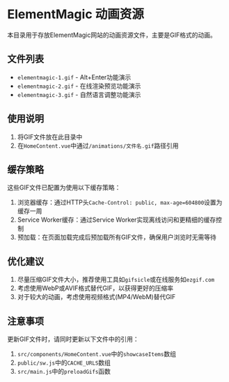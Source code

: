 # ElementMagic 动画资源

本目录用于存放ElementMagic网站的动画资源文件，主要是GIF格式的动画。

## 文件列表

- `elementmagic-1.gif` - Alt+Enter功能演示
- `elementmagic-2.gif` - 在线渲染预览功能演示
- `elementmagic-3.gif` - 自然语言调整功能演示

## 使用说明

1. 将GIF文件放在此目录中
2. 在`HomeContent.vue`中通过`/animations/文件名.gif`路径引用

## 缓存策略

这些GIF文件已配置为使用以下缓存策略：

1. 浏览器缓存：通过HTTP头`Cache-Control: public, max-age=604800`设置为缓存一周
2. Service Worker缓存：通过Service Worker实现离线访问和更精细的缓存控制
3. 预加载：在页面加载完成后预加载所有GIF文件，确保用户浏览时无需等待

## 优化建议

1. 尽量压缩GIF文件大小，推荐使用工具如`gifsicle`或在线服务如`ezgif.com`
2. 考虑使用WebP或AVIF格式替代GIF，以获得更好的压缩率
3. 对于较大的动画，考虑使用视频格式(MP4/WebM)替代GIF

## 注意事项

更新GIF文件时，请同时更新以下文件中的引用：

1. `src/components/HomeContent.vue`中的`showcaseItems`数组
2. `public/sw.js`中的`CACHE_URLS`数组
3. `src/main.js`中的`preloadGifs`函数 